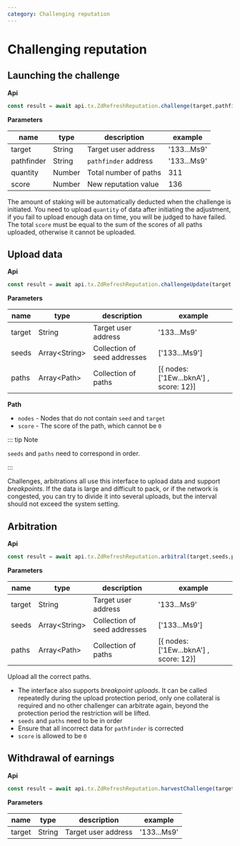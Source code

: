 ```yaml
---
category: Challenging reputation
---
```


# Challenging reputation

## Launching the challenge

**Api**

```js
const result = await api.tx.ZdRefreshReputation.challenge(target,pathfinder,quantity,score)
```

**Parameters**

| **name**   | **type** | **description**   | **example**                                        |
| ---------- | -------- | ----------------- | -------------------------------------------------- |
| target     | String   | Target user address      | '133...Ms9' |
| pathfinder | String   | `pathfinder` address | '133...Ms9' |
| quantity   | Number   | Total number of paths        | 311                                                |
| score      | Number   | New reputation value        | 136                                                |

The amount of staking will be automatically deducted when the challenge is initiated. You need to upload `quantity` of data after initiating the adjustment, if you fail to upload enough data on time, you will be judged to have failed. The total `score` must be equal to the sum of the scores of all paths uploaded, otherwise it cannot be uploaded.

## Upload data

**Api**

```js
const result = await api.tx.ZdRefreshReputation.challengeUpdate(target,seeds,paths)
```

**Parameters**

| **name**   | **type** | **description**   | **example**                                        |
| ------ | ------------- | ------------ | ------------------------------------------------------------ |
| target | String        | Target user address | '133...Ms9'           |
| seeds  | Array&lt;String&gt; | Collection of seed addresses | ['133...Ms9']         |
| paths  | Array&lt;Path&gt;   | Collection of paths     | [{ nodes: ['1Ew...bknA'] , score: 12}] |

**Path**

- `nodes` - Nodes that do not contain `seed` and `target`
- `score` - The score of the path, which cannot be `0`

::: tip Note

`seeds` and `paths` need to correspond in order.

:::

Challenges, arbitrations all use this interface to upload data and support *breakpoints*. If the data is large and difficult to pack, or if the network is congested, you can try to divide it into several uploads, but the interval should not exceed the system setting.

## Arbitration

**Api**

```js
const result = await api.tx.ZdRefreshReputation.arbitral(target,seeds,paths)
```

**Parameters**

| **name**   | **type** | **description**   | **example**                                        |
| ------ | ------------- | ------------ | ------------------------------------------------------------ |
| target | String        | Target user address | '133...Ms9'           |
| seeds  | Array&lt;String&gt; | Collection of seed addresses | ['133...Ms9']         |
| paths  | Array&lt;Path&gt;   | Collection of paths     | [{ nodes: ['1Ew...bknA'] , score: 12}] |

Upload all the correct paths.

- The interface also supports *breakpoint uploads*. It can be called repeatedly during the upload protection period, only one collateral is required and no other challenger can arbitrate again, beyond the protection period the restriction will be lifted.
- `seeds` and `paths` need to be in order
- Ensure that all incorrect data for `pathfinder` is corrected
- `score` is allowed to be `0`

## Withdrawal of earnings

**Api**

```js
const result = await api.tx.ZdRefreshReputation.harvestChallenge(target)
```

**Parameters**

| **name**   | **type** | **description**   | **example**                                        |
| ------ | -------- | ------------ | -------------------------------------------------- |
| target | String   | Target user address | '133...Ms9' |
